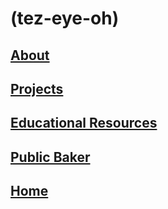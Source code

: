 # (tez-eye-oh) 

## [About](pages/about.md)

## [Projects](pages/projects.md)

## [Educational Resources](pages/educational.md)

## [Public Baker](pages/baker.md)

## [Home](https://tezio.cc)
